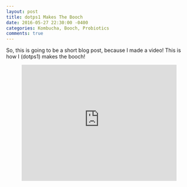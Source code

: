 ```yaml
---
layout: post
title: dotps1 Makes The Booch
date: 2016-05-27 22:30:00 -0400
categories: Kombucha, Booch, Probiotics
comments: true
---
```


So, this is going to be a short blog post, because I made a video!  This is how I (dotps1) makes the booch!

<div align="center"><iframe align="middle" width="420" height="315" src="https://www.youtube.com/embed/MMJdFT4Q3Qw" frameborder="0" allowfullscreen></iframe></div>